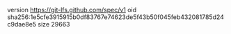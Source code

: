 version https://git-lfs.github.com/spec/v1
oid sha256:1e5cfe3915915b0df83767e74623de5f43b50f045feb432081785d24c9dae8e5
size 29663
